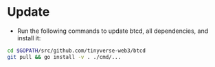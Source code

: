 # Update

* Run the following commands to update btcd, all dependencies, and install it:

```bash
cd $GOPATH/src/github.com/tinyverse-web3/btcd
git pull && go install -v . ./cmd/...
```
